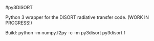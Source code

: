 #py3DISORT

Python 3 wrapper for the DISORT radiative transfer code. (WORK IN PROGRESS!)

Build: python -m numpy.f2py -c -m py3disort py3disort.f
